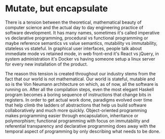 # Mutate, but encapsulate

There is a tension between the theoretical, mathematical beauty of computer science and the actual day to day engineering practice of software development. It has many names, sometimes it's called imperative vs declarative programming, procedural vs functional programming or maybe reference semantics vs value semantics, mutability vs immutability, stateless vs stateful. In graphical user interfaces, people talk about immediate mode vs retained mode, in web front-end it's React vs jQuery, in system administration it's Docker vs having someone setup a linux server for every new installation of the product. 

The reason this tension is created throughout our industry stems from the fact that our world is not mathematical. Our world is stateful, mutable and so is the Von Neumann architecture on which, as of now, all the software is running on. After all the compilation steps, even the most elegant Haskell program becomes a boring sequence of instructions that change bits in registers. In order to get actual work done, paradigms evolved over time that help climb the ladders of abstractions that help us build software collaboratively and much more quickly. Object-oriented programming makes programming easier through encapsulation, inheritance or polymorphism; functional programming with focus on immutability and referential transparency and declarative programming does away with the temporal aspect of programming by only describing what needs to be done.







